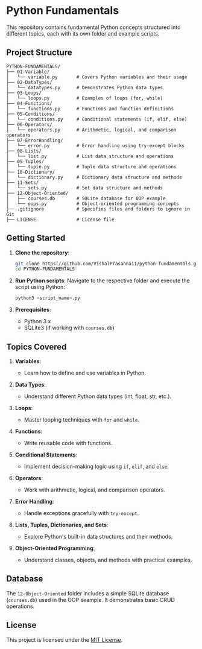 # Python Fundamentals

This repository contains fundamental Python concepts structured into different topics, each with its own folder and example scripts.

## Project Structure

```
PYTHON-FUNDAMENTALS/
├── 01-Variable/
│   └── variable.py       # Covers Python variables and their usage
├── 02-DataTypes/
│   └── datatypes.py      # Demonstrates Python data types
├── 03-Loops/
│   └── loops.py          # Examples of loops (for, while)
├── 04-Functions/
│   └── functions.py      # Functions and function definitions
├── 05-Conditions/
│   └── conditions.py     # Conditional statements (if, elif, else)
├── 06-Operators/
│   └── operators.py      # Arithmetic, logical, and comparison operators
├── 07-ErrorHandling/
│   └── error.py          # Error handling using try-except blocks
├── 08-Lists/
│   └── list.py           # List data structure and operations
├── 09-Tuples/
│   └── tuple.py          # Tuple data structure and operations
├── 10-Dictionary/
│   └── dictionary.py     # Dictionary data structure and methods
├── 11-Sets/
│   └── sets.py           # Set data structure and methods
├── 12-Object-Oriented/
│   ├── courses.db        # SQLite database for OOP example
│   └── oops.py           # Object-oriented programming concepts
├── .gitignore            # Specifies files and folders to ignore in Git
├── LICENSE               # License file
```

## Getting Started

1. **Clone the repository**:
   ```bash
   git clone https://github.com/VishalPrasanna11/python-fundamentals.git
   cd PYTHON-FUNDAMENTALS
   ```

2. **Run Python scripts**:
   Navigate to the respective folder and execute the script using Python:
   ```bash
   python3 <script_name>.py
   ```

3. **Prerequisites**:
   - Python 3.x
   - SQLite3 (if working with `courses.db`)

## Topics Covered

1. **Variables**:
   - Learn how to define and use variables in Python.

2. **Data Types**:
   - Understand different Python data types (int, float, str, etc.).

3. **Loops**:
   - Master looping techniques with `for` and `while`.

4. **Functions**:
   - Write reusable code with functions.

5. **Conditional Statements**:
   - Implement decision-making logic using `if`, `elif`, and `else`.

6. **Operators**:
   - Work with arithmetic, logical, and comparison operators.

7. **Error Handling**:
   - Handle exceptions gracefully with `try-except`.

8. **Lists, Tuples, Dictionaries, and Sets**:
   - Explore Python's built-in data structures and their methods.

9. **Object-Oriented Programming**:
   - Understand classes, objects, and methods with practical examples.

## Database

The `12-Object-Oriented` folder includes a simple SQLite database (`courses.db`) used in the OOP example. It demonstrates basic CRUD operations.

## License

This project is licensed under the [MIT License](LICENSE).
